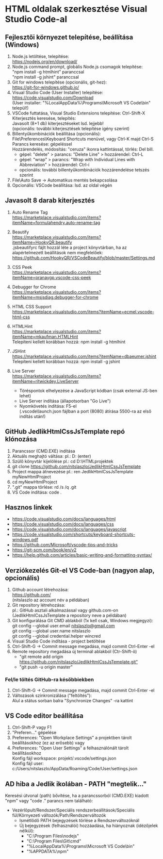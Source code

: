 # HTML oldalak szerkesztése Visual Studio Code-al

## Fejlesztői környezet telepítése, beállítása (Windows)

1. Node.js letöltése, telepítése:  
    <https://nodejs.org/en/download/>
2. Node.js command prompt, globális Node.js csomagok telepítése:  
    "npm install -g htmlhint" paranccsal  
    "npm install -g jshint" paranccsal
3. Git for windows telepítése (opcionális, git-hez):  
    <https://git-for-windows.github.io/>
4. Visual Studio Code (User Installer) telepítése:  
    <https://code.visualstudio.com/Download>  
    (User installer: "%LocalAppData%\Programs\Microsoft VS Code\bin" települ!)
5. VSCode futtatása, Visual Studio Extensions telepítése: Ctrl-Shift-X  
    Kiterjesztés keresése, telepítés:  
    Javasolt (8+1 db) kiterjesztéseket lsd. lejjebb!  
    (opcionális: további kiterjesztések telepítése igény szerint)
6. Billentyűkombinációk beállítása (opcionális):  
    File\Preferences\Keyboard Shortcuts menüvel, vagy Ctrl-K majd Ctrl-S  
    Parancs keresése: gépeléssel  
    Hozzárendelés, módosítás: "ceruza" ikonra kattintással, törlés: Del bill.  
    - gépel: "delete" > parancs: "Delete Line" > hozzárendel: Ctrl-L
    - gépel: "wrap" > parancs: "Wrap with Individual Lines with Abbreviation" > hozzárendel: Ctrl-í
    - opcionális: további billentyűkombinációk hozzárendelése tetszés szerint
7. File\Auto Save -> Automatikus mentés bekapcsolása
8. Opcionális: VSCode beállítása: lsd. az oldal végén

## Javasolt 8 darab kiterjesztés

1. Auto Rename Tag  
   <https://marketplace.visualstudio.com/items?itemName=formulahendry.auto-rename-tag>

2. Beautify  
   <https://marketplace.visualstudio.com/items?itemName=HookyQR.beautify>  
   .jsbeautifyrc fájlt hozzál léte a project könyvtárban, ha az alapértelmezett beállítások nem megfelelőek:  
   <https://github.com/HookyQR/VSCodeBeautify/blob/master/Settings.md>

3. CSS Peek  
   <https://marketplace.visualstudio.com/items?itemName=pranaygp.vscode-css-peek>

4. Debugger for Chrome  
   <https://marketplace.visualstudio.com/items?itemName=msjsdiag.debugger-for-chrome>

5. HTML CSS Support  
   <https://marketplace.visualstudio.com/items?itemName=ecmel.vscode-html-css>

6. HTMLHint  
   <https://marketplace.visualstudio.com/items?itemName=mkaufman.HTMLHint>  
    Telepíteni kellett korábban hozzá: npm install -g htmlhint

7. JSHint  
    <https://marketplace.visualstudio.com/items?itemName=dbaeumer.jshint>  
    Telepíteni kellett korábban hozzá: npm install -g jshint

8. Live Server  
    <https://marketplace.visualstudio.com/items?itemName=ritwickdey.LiveServer>  
    - Töréspontok elhelyezése a JavaScript kódban (csak external JS-ben lehet)
    - Live Server indítása (állapotsorban "Go Live")
    - Nyomkövetés indítása: F5-el  
      (.vscode\launch.json fájlban a port (8080) átírása 5500-ra az első indítás után!)
      

## GitHub JedlikHtmlCssJsTemplate repó klónozása

1. Parancssor (CMD.EXE) indítása
2. Aktuáls meghajtó váltása: pl.: D: (enter)
3. Szülő könyvtár kijelölése pl.: cd D:\HTMLprojektek
4. git clone <https://github.com/nitslaszlo/JedlikHtmlCssJsTemplate>
5. Project mappa átnevezése pl.: ren JedlikHtmlCssJsTemplate myNewHtmlProject
6. cd myNewHtmlProject
7. ".git" mappa törlése: rd /s /q .git
8. VS Code indítása: code .

## Hasznos linkek

- <https://code.visualstudio.com/docs/languages/html>
- <https://code.visualstudio.com/docs/languages/css>
- <https://code.visualstudio.com/docs/languages/javascript>
- <https://code.visualstudio.com/shortcuts/keyboard-shortcuts-windows.pdf>
- <https://github.com/Microsoft/vscode-tips-and-tricks>
- <https://git-scm.com/book/en/v2>
- <https://help.github.com/articles/basic-writing-and-formatting-syntax/>

## Verziókezelés Git-el VS Code-ban (nagyon alap, opcionális)

1. Github account létrehozása:  
   <https://github.com/>  
   (nitslaszlo az account név a példában)
2. Git repository létrehozása:  
   pl.: GitHub asztali alkalmazással vagy github.com-on  
   (JedlikHtmlCssJsTemplate a repository neve a példában)
3. Git konfigurálása Git CMD ablakból (1x kell csak, Windows megjegyzi):  
   git config --global user.email nitslaszlo@gmail.com  
   git config --global user.name nitslaszlo  
   git config --global credential.helper wincred
4. Visual Studio Code indítása - project betöltése
5. Ctrl-Shift-G -> Commit message megadása, majd commit Ctrl-Enter -el
6. Remote repository megadása új terminál ablakból (Ctr-Shift-ö)
   - "git remote add origin <https://github.com/nitslaszlo/JedlikHtmlCssJsTemplate.git">
   - "git push -u origin master"

### Fel/le töltés GitHub-ra későbbiekben

1. Ctrl-Shift-G -> Commit message megadása, majd commit Ctrl-Enter -el
2. Változások szinkronizálása ("feltöltés"):  
   Alul a státus sorban balra "Synchronize Changes" -ra kattint

## VS Code editor beállítása

1. Ctrl-Shift-P vagy F1
2. "Preferen..." gépelése
3. Preferences: "Open Workplace Settings" a projektben tárolt beállításokhoz (ez az erősebb) vagy
4. Preferences: "Open User Settings" a felhasználónált tárolt beállításokhoz  
   Konfig fájl workspace: projekt/.vscode/settings.json  
   Konfig fájl user: c:/Users/nitslaszlo/AppData/Roaming/Code/User/settings.json

## AD hiba a Jedlik ikolában - PATH "megtelik..."

Keresési útvonal (path) bővítése, ha a parancssorból (CMD.EXE) kiadott "npm" vagy  "code ." parancs nem található:
- Vezérlőpult/Rendszer/Speciális rendszerbeállítások/Speciális fül/Környezeti változók/Path/Rendszerváltozók
    - Ismétlődő PATH bejegyzések törlése a Rendszerváltozóknál
    - Új bejegyzések (felhasználói) hozzáadása, ha hiányoznak (idézőjelek nélkül):
      - "C:\Program Files\nodejs\"
      - "C:\Program Files\Git\cmd"
      - "%LocalAppData%\Programs\Microsoft VS Code\bin"
      - "%APPDATA%\npm"
